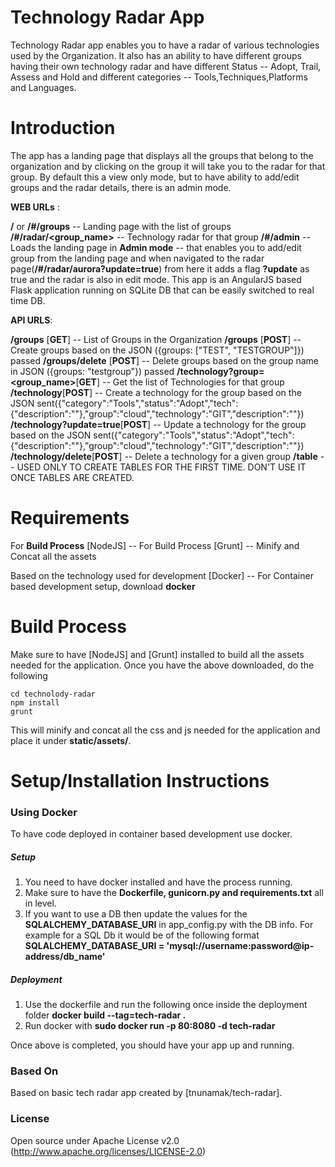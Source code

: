 # Technology Radar App

Technology Radar app enables you to have a radar of various technologies used by the Organization.
 It also has an ability to have different groups having their own technology radar and have different Status
  -- Adopt, Trail, Assess and Hold and  different categories -- Tools,Techniques,Platforms and Languages.


# Introduction
The app has a landing page that displays all the groups that belong to the organization and by clicking on the group
 it will take you to the radar for that group. By default this a view only mode, but to have ability to add/edit groups
  and the radar details, there is an admin mode.


**WEB URLs**  :

   **/** or **/#/groups** -- Landing page  with the list of groups
   **/#/radar/<group_name>** -- Technology radar for that group
   **/#/admin** -- Loads the landing page in **Admin mode** -- that enables you to add/edit group from the landing page
   and when navigated to the radar page(**/#/radar/aurora?update=true**) from here it adds a flag **?update** as true
   and the radar is also in edit mode.
  This app is an AngularJS based Flask application running on SQLite DB that can be easily switched to real time DB.


**API URLS**:

**/groups** [**GET**] -- List of Groups in the Organization
**/groups** [**POST**] -- Create groups based on the JSON  ({groups: ["TEST", "TESTGROUP"]}) passed
**/groups/delete** [**POST**] -- Delete groups based on the  group name in JSON  ({groups: "testgroup"}) passed
**/technology?group=<group_name>**[**GET**] -- Get the list of Technologies for that group
**/technology**[**POST**] -- Create a technology for the group based on the JSON
sent({"category":"Tools","status":"Adopt","tech":{"description":""},"group":"cloud","technology":"GIT","description":""})
**/technology?update=true**[**POST**] -- Update a technology for the group based on the JSON
sent({"category":"Tools","status":"Adopt","tech":{"description":""},"group":"cloud","technology":"GIT","description":""})
**/technology/delete**[**POST**] -- Delete a technology for a given group
**/table** -- USED ONLY TO CREATE TABLES FOR THE FIRST TIME. DON'T USE IT ONCE TABLES ARE CREATED.

# Requirements
 For **Build Process**
   [NodeJS] -- For Build Process
   [Grunt] -- Minify and Concat all the assets

Based on the technology used for development
   [Docker] -- For Container based development setup, download **docker**

# Build Process
Make sure to have [NodeJS] and [Grunt] installed to build all the assets needed for the application. Once you have the above downloaded, do the following

    cd technolody-radar
    npm install
    grunt

This will minify and concat all the css and js needed for the application and place it under **static/assets/**.

# Setup/Installation Instructions

### Using Docker
To have code deployed in container based development use docker.

##### Setup

1. You need to have docker installed and have the process running.
2. Make sure to have the **Dockerfile, gunicorn.py and requirements.txt** all in level.
3. If you want to use a DB then update the values for the **SQLALCHEMY_DATABASE_URI** in app_config.py with the DB info. For example for a SQL Db it would be of the following format
    **SQLALCHEMY_DATABASE_URI = 'mysql://username:password@ip-address/db_name'**

##### Deployment
1. Use the dockerfile and run the following once inside the deployment folder
      **docker build --tag=tech-radar .**
2. Run docker with
      **sudo docker run -p 80:8080 -d tech-radar**

Once above is completed, you should have your app up and running.


### Based On
 Based on basic tech radar app created by [tnunamak/tech-radar].




### License

Open source under Apache License v2.0 (http://www.apache.org/licenses/LICENSE-2.0)



